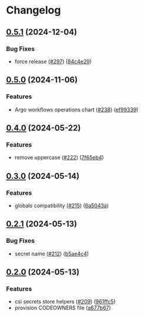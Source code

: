 # Changelog

## [0.5.1](https://github.com/prefapp/charts/compare/csi-secrets-store-helpers-v0.5.0...csi-secrets-store-helpers-v0.5.1) (2024-12-04)


### Bug Fixes

* force release ([#297](https://github.com/prefapp/charts/issues/297)) ([84c4e29](https://github.com/prefapp/charts/commit/84c4e291ced018ccbb8d6dfaad1bf45adbae2f94))

## [0.5.0](https://github.com/prefapp/charts/compare/csi-secrets-store-helpers-v0.4.0...csi-secrets-store-helpers-v0.5.0) (2024-11-06)


### Features

* Argo workflows operations chart ([#238](https://github.com/prefapp/charts/issues/238)) ([ef99339](https://github.com/prefapp/charts/commit/ef99339eaa1b0c5ebe538033291c58dd3c721156))

## [0.4.0](https://github.com/prefapp/charts/compare/csi-secrets-store-helpers-v0.3.0...csi-secrets-store-helpers-v0.4.0) (2024-05-22)


### Features

* remove uppercase ([#222](https://github.com/prefapp/charts/issues/222)) ([7f65eb4](https://github.com/prefapp/charts/commit/7f65eb4323d3473f969e109a02d2a182d50816db))

## [0.3.0](https://github.com/prefapp/charts/compare/csi-secrets-store-helpers-v0.2.1...csi-secrets-store-helpers-v0.3.0) (2024-05-14)


### Features

* globals compatibility ([#215](https://github.com/prefapp/charts/issues/215)) ([6a5043a](https://github.com/prefapp/charts/commit/6a5043a03609aebd853873b1ec05f6f6e4cca489))

## [0.2.1](https://github.com/prefapp/charts/compare/csi-secrets-store-helpers-v0.2.0...csi-secrets-store-helpers-v0.2.1) (2024-05-13)


### Bug Fixes

* secret name ([#212](https://github.com/prefapp/charts/issues/212)) ([b5ae4c4](https://github.com/prefapp/charts/commit/b5ae4c4f81cacb631a6572b50e368e8fc67846b2))

## [0.2.0](https://github.com/prefapp/charts/compare/csi-secrets-store-helpers-v0.1.0...csi-secrets-store-helpers-v0.2.0) (2024-05-13)


### Features

* csi secrets store helpers ([#209](https://github.com/prefapp/charts/issues/209)) ([961ffc5](https://github.com/prefapp/charts/commit/961ffc5425cc3c5227ad1229447eeeee29f0a2d8))
* provision CODEOWNERS file ([a677b67](https://github.com/prefapp/charts/commit/a677b67a8645c950fc06a763eaae18ba1909719e))
